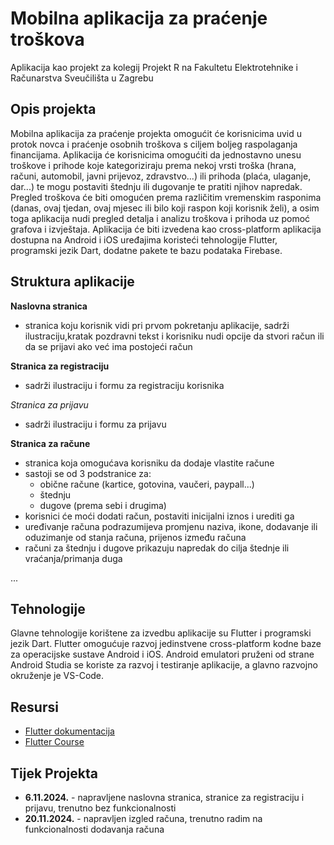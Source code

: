 # Mobilna aplikacija za praćenje troškova
Aplikacija kao projekt za kolegij Projekt R na Fakultetu Elektrotehnike i Računarstva Sveučilišta u Zagrebu

## Opis projekta
Mobilna aplikacija za praćenje projekta omogućit će korisnicima uvid u protok novca i praćenje osobnih troškova s ciljem boljeg raspolaganja financijama. Aplikacija će korisnicima omogućiti da jednostavno unesu troškove i prihode koje kategoriziraju prema nekoj vrsti troška (hrana, računi, automobil, javni prijevoz, zdravstvo...) ili prihoda (plaća, ulaganje, dar...) te mogu postaviti štednju ili dugovanje te pratiti njihov napredak. Pregled troškova će biti omogućen prema različitim vremenskim rasponima (danas, ovaj tjedan, ovaj mjesec ili bilo koji raspon koji korisnik želi), a osim toga aplikacija nudi pregled detalja i analizu troškova i prihoda uz pomoć grafova i izvještaja. Aplikacija će biti izvedena kao cross-platform aplikacija dostupna na Android i iOS uređajima koristeći tehnologije Flutter, programski jezik Dart, dodatne pakete te bazu podataka Firebase. 

## Struktura aplikacije
**Naslovna stranica**
- stranica koju korisnik vidi pri prvom pokretanju aplikacije, sadrži ilustraciju,kratak pozdravni tekst i korisniku nudi opcije da stvori račun ili da se prijavi ako već ima postojeći račun


**Stranica za registraciju**
- sadrži ilustraciju i formu za registraciju korisnika


*Stranica za prijavu*
- sadrži ilustraciju i formu za prijavu


**Stranica za račune**
- stranica koja omogućava korisniku da dodaje vlastite račune 
- sastoji se od 3 podstranice za:
  - obične račune (kartice, gotovina, vaučeri, paypall...)
  - štednju 
  - dugove (prema sebi i drugima)
- korisnici će moći dodati račun, postaviti inicijalni iznos i urediti ga
- uređivanje računa podrazumijeva promjenu naziva, ikone, dodavanje ili oduzimanje od stanja računa, prijenos između računa
- računi za štednju i dugove prikazuju napredak do cilja štednje ili vraćanja/primanja duga

...

## Tehnologije
Glavne tehnologije korištene za izvedbu aplikacije su Flutter i programski jezik Dart. Flutter omogućuje razvoj jedinstvene cross-platform kodne baze za operacijske sustave Android i iOS.
Android emulatori pruženi od strane Android Studia se koriste za razvoj i testiranje aplikacije, a glavno razvojno okruženje je VS-Code.

## Resursi
- [Flutter dokumentacija](https://docs.flutter.dev/)
- [Flutter Course](https://www.youtube.com/watch?v=VPvVD8t02U8&t=37026s)

## Tijek Projekta
- **6.11.2024.** - napravljene naslovna stranica, stranice za registraciju i prijavu, trenutno bez funkcionalnosti
- **20.11.2024.** - napravljen izgled računa, trenutno radim na funkcionalnosti dodavanja računa
